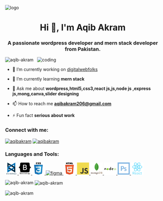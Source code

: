 ![logo](https://github.com/Aqib-Akram/Aqib-Akram/blob/main/Modern%20Minimal%20Technology%20Background%20Banner.png)
<h1 align="center">Hi 👋, I'm Aqib Akram</h1>
<h3 align="center">A passionate wordpress developer and mern stack developer from Pakistan.</h3>
<img align="right" alt="coding" width="400" src="https://miro.medium.com/max/1360/1*IRGHmiGsa16stedQvIaZfw.gif">

<p align="left"> <img src="https://komarev.com/ghpvc/?username=aqib-akram&label=Profile%20views&color=0e75b6&style=flat" alt="aqib-akram" /> </p>

- 🔭 I’m currently working on [digitalwebfolks](digitalwebfolks.com)

- 🌱 I’m currently learning **mern stack**

- 💬 Ask me about **wordpress,html5,css3,react js,js,node js ,express js,mong,canva,slider designing**

- 📫 How to reach me **aqibakram206@gmail.com**

- ⚡ Fun fact **serious about work**

<h3 align="left">Connect with me:</h3>
<p align="left">
<a href="https://linkedin.com/in/aqibakram" target="blank"><img align="center" src="https://raw.githubusercontent.com/rahuldkjain/github-profile-readme-generator/master/src/images/icons/Social/linked-in-alt.svg" alt="aqibakram" height="30" width="40" /></a>
<a href="https://fb.com/aqibakram" target="blank"><img align="center" src="https://raw.githubusercontent.com/rahuldkjain/github-profile-readme-generator/master/src/images/icons/Social/facebook.svg" alt="aqibakram" height="30" width="40" /></a>
</p>

<h3 align="left">Languages and Tools:</h3>
<p align="left"> <a href="https://backbonejs.org" target="_blank" rel="noreferrer"> <img src="https://raw.githubusercontent.com/devicons/devicon/master/icons/backbonejs/backbonejs-original-wordmark.svg" alt="backbonejs" width="40" height="40"/> </a> <a href="https://getbootstrap.com" target="_blank" rel="noreferrer"> <img src="https://raw.githubusercontent.com/devicons/devicon/master/icons/bootstrap/bootstrap-plain-wordmark.svg" alt="bootstrap" width="40" height="40"/> </a> <a href="https://www.w3schools.com/css/" target="_blank" rel="noreferrer"> <img src="https://raw.githubusercontent.com/devicons/devicon/master/icons/css3/css3-original-wordmark.svg" alt="css3" width="40" height="40"/> </a> <a href="https://www.figma.com/" target="_blank" rel="noreferrer"> <img src="https://www.vectorlogo.zone/logos/figma/figma-icon.svg" alt="figma" width="40" height="40"/> </a> <a href="https://www.w3.org/html/" target="_blank" rel="noreferrer"> <img src="https://raw.githubusercontent.com/devicons/devicon/master/icons/html5/html5-original-wordmark.svg" alt="html5" width="40" height="40"/> </a> <a href="https://developer.mozilla.org/en-US/docs/Web/JavaScript" target="_blank" rel="noreferrer"> <img src="https://raw.githubusercontent.com/devicons/devicon/master/icons/javascript/javascript-original.svg" alt="javascript" width="40" height="40"/> </a> <a href="https://www.mongodb.com/" target="_blank" rel="noreferrer"> <img src="https://raw.githubusercontent.com/devicons/devicon/master/icons/mongodb/mongodb-original-wordmark.svg" alt="mongodb" width="40" height="40"/> </a> <a href="https://nodejs.org" target="_blank" rel="noreferrer"> <img src="https://raw.githubusercontent.com/devicons/devicon/master/icons/nodejs/nodejs-original-wordmark.svg" alt="nodejs" width="40" height="40"/> </a> <a href="https://www.photoshop.com/en" target="_blank" rel="noreferrer"> <img src="https://raw.githubusercontent.com/devicons/devicon/master/icons/photoshop/photoshop-line.svg" alt="photoshop" width="40" height="40"/> </a> <a href="https://reactjs.org/" target="_blank" rel="noreferrer"> <img src="https://raw.githubusercontent.com/devicons/devicon/master/icons/react/react-original-wordmark.svg" alt="react" width="40" height="40"/> </a> </p>

<p><img align="left" src="https://github-readme-stats.vercel.app/api/top-langs?username=aqib-akram&show_icons=true&locale=en&layout=compact" alt="aqib-akram" /></p>

<p>&nbsp;<img align="center" src="https://github-readme-stats.vercel.app/api?username=aqib-akram&show_icons=true&locale=en" alt="aqib-akram" /></p>

<p><img align="center" src="https://github-readme-streak-stats.herokuapp.com/?user=aqib-akram&" alt="aqib-akram" /></p>
